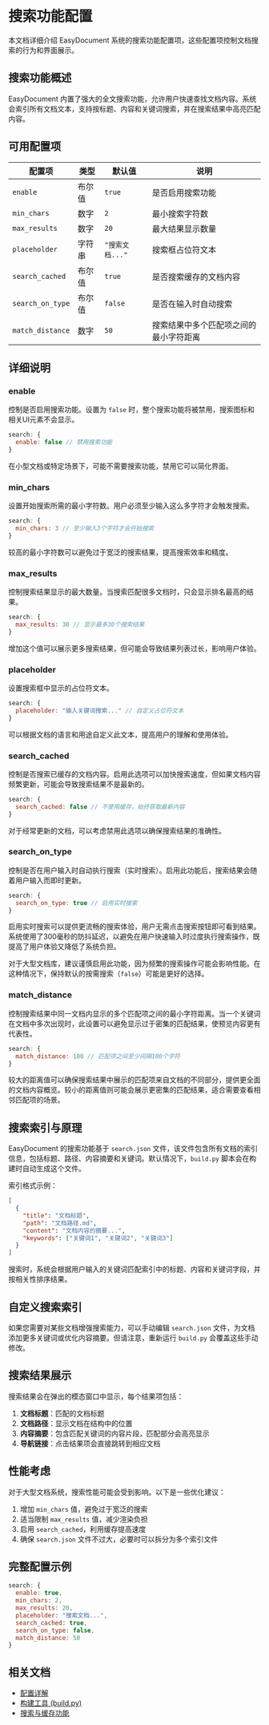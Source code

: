 # 搜索功能配置

本文档详细介绍 EasyDocument 系统的搜索功能配置项，这些配置项控制文档搜索的行为和界面展示。

## 搜索功能概述

EasyDocument 内置了强大的全文搜索功能，允许用户快速查找文档内容。系统会索引所有文档文本，支持按标题、内容和关键词搜索，并在搜索结果中高亮匹配内容。

## 可用配置项

| 配置项 | 类型 | 默认值 | 说明 |
|-------|------|-------|------|
| `enable` | 布尔值 | `true` | 是否启用搜索功能 |
| `min_chars` | 数字 | `2` | 最小搜索字符数 |
| `max_results` | 数字 | `20` | 最大结果显示数量 |
| `placeholder` | 字符串 | `"搜索文档..."` | 搜索框占位符文本 |
| `search_cached` | 布尔值 | `true` | 是否搜索缓存的文档内容 |
| `search_on_type` | 布尔值 | `false` | 是否在输入时自动搜索 |
| `match_distance` | 数字 | `50` | 搜索结果中多个匹配项之间的最小字符距离 |

## 详细说明

### enable

控制是否启用搜索功能。设置为 `false` 时，整个搜索功能将被禁用，搜索图标和相关UI元素不会显示。

```javascript
search: {
  enable: false // 禁用搜索功能
}
```

在小型文档或特定场景下，可能不需要搜索功能，禁用它可以简化界面。

### min_chars

设置开始搜索所需的最小字符数。用户必须至少输入这么多字符才会触发搜索。

```javascript
search: {
  min_chars: 3 // 至少输入3个字符才会开始搜索
}
```

较高的最小字符数可以避免过于宽泛的搜索结果，提高搜索效率和精度。

### max_results

控制搜索结果显示的最大数量。当搜索匹配很多文档时，只会显示排名最高的结果。

```javascript
search: {
  max_results: 30 // 显示最多30个搜索结果
}
```

增加这个值可以展示更多搜索结果，但可能会导致结果列表过长，影响用户体验。

### placeholder

设置搜索框中显示的占位符文本。

```javascript
search: {
  placeholder: "输入关键词搜索..." // 自定义占位符文本
}
```

可以根据文档的语言和用途自定义此文本，提高用户的理解和使用体验。

### search_cached

控制是否搜索已缓存的文档内容。启用此选项可以加快搜索速度，但如果文档内容频繁更新，可能会导致搜索结果不是最新的。

```javascript
search: {
  search_cached: false // 不使用缓存，始终获取最新内容
}
```

对于经常更新的文档，可以考虑禁用此选项以确保搜索结果的准确性。

### search_on_type

控制是否在用户输入时自动执行搜索（实时搜索）。启用此功能后，搜索结果会随着用户输入而即时更新。

```javascript
search: {
  search_on_type: true // 启用实时搜索
}
```

启用实时搜索可以提供更流畅的搜索体验，用户无需点击搜索按钮即可看到结果。系统使用了300毫秒的防抖延迟，以避免在用户快速输入时过度执行搜索操作，既提高了用户体验又降低了系统负担。

对于大型文档库，建议谨慎启用此功能，因为频繁的搜索操作可能会影响性能。在这种情况下，保持默认的按需搜索（`false`）可能是更好的选择。

### match_distance

控制搜索结果中同一文档内显示的多个匹配项之间的最小字符距离。当一个关键词在文档中多次出现时，此设置可以避免显示过于密集的匹配结果，使预览内容更有代表性。

```javascript
search: {
  match_distance: 100 // 匹配项之间至少间隔100个字符
}
```

较大的距离值可以确保搜索结果中展示的匹配项来自文档的不同部分，提供更全面的文档内容概览。较小的距离值则可能会展示更密集的匹配结果，适合需要查看相邻匹配项的场景。

## 搜索索引与原理

EasyDocument 的搜索功能基于 `search.json` 文件，该文件包含所有文档的索引信息，包括标题、路径、内容摘要和关键词。默认情况下，`build.py` 脚本会在构建时自动生成这个文件。

索引格式示例：

```json
[
  {
    "title": "文档标题",
    "path": "文档路径.md",
    "content": "文档内容的摘要...",
    "keywords": ["关键词1", "关键词2", "关键词3"]
  }
]
```

搜索时，系统会根据用户输入的关键词匹配索引中的标题、内容和关键词字段，并按相关性排序结果。

## 自定义搜索索引

如果您需要对某些文档增强搜索能力，可以手动编辑 `search.json` 文件，为文档添加更多关键词或优化内容摘要。但请注意，重新运行 `build.py` 会覆盖这些手动修改。

## 搜索结果展示

搜索结果会在弹出的模态窗口中显示，每个结果项包括：

1. **文档标题**：匹配的文档标题
2. **文档路径**：显示文档在结构中的位置
3. **内容摘要**：包含匹配关键词的内容片段，匹配部分会高亮显示
4. **导航链接**：点击结果项会直接跳转到相应文档

## 性能考虑

对于大型文档系统，搜索性能可能会受到影响。以下是一些优化建议：

1. 增加 `min_chars` 值，避免过于宽泛的搜索
2. 适当限制 `max_results` 值，减少渲染负担
3. 启用 `search_cached`，利用缓存提高速度
4. 确保 `search.json` 文件不过大，必要时可以拆分为多个索引文件

## 完整配置示例

```javascript
search: {
  enable: true,
  min_chars: 2,
  max_results: 20,
  placeholder: "搜索文档...",
  search_cached: true,
  search_on_type: false,
  match_distance: 50
}
```

## 相关文档

- [配置详解](配置详解/README.md)
- [构建工具 (build.py)](使用指南/构建工具.md)
- [搜索与缓存功能](使用指南/搜索与缓存.md) 